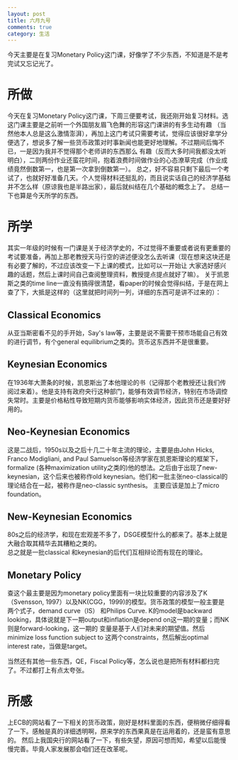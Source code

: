 ```yaml
---
layout: post
title: 六月九号
comments: true
category: 生活
---
```

今天主要是在复习Monetary Policy这门课，好像学了不少东西，不知道是不是考完试又忘记光了。

# 所做

今天在复习Monetary Policy这门课，下周三便要考试，我还刚开始复习材料。选这门课主要是之前听一个外国朋友眉飞色舞的形容这门课讲的有多生动有趣
（当然他本人总是这么激情澎湃），再加上这门考试只需要考试，觉得应该很好拿学分便选了，想说多了解一些货币政策对时事新闻也能更好地理解。不过期间后悔不已，一是因为我并不觉得那个老师讲的东西那么
有趣（反而大多时间我都没太听明白），二则两份作业还蛮花时间，抱着浪费时间做作业的心态潦草完成（作业成绩竟然倒数第一，也是第一次拿到倒数第一）。
总之，好不容易只剩下最后一个考试了，也就好好准备几天。个人觉得材料还挺乱的，而且说实话自己的经济学基础并不怎么样（原谅我也是半路出家），最后就纠结在几个基础的概念上了。
总结一下也算是今天所学的东西。   

# 所学

其实一年级的时候有一门课是关于经济学史的，不过觉得不重要或者说有更重要的考试要准备，再加上那老教授天马行空的讲述便没怎么去听课（现在想来这块还是有必要了解的，不过应该改变一下上课的模式，比如可以一开始让
大家选好感兴趣的话题，然后上课时间自己查阅整理资料，教授提点提点就好了嘛）。
关于凯恩斯之类的time line一直没有搞得很清楚，看paper的时候会觉得纠结，于是在网上查了下，大抵是这样的（这里就把时间列一列，详细的东西可是讲不过来的）：    
## Classical Economics
从亚当斯密看不见的手开始，Say's law等，主要是说不需要干预市场能自己有效的进行调节，有个general equilibrium之类的。货币这东西并不是很重要。
## Keynesian Economics
在1936年大萧条的时候，凯恩斯出了本他理论的书（记得那个老教授还让我们传阅过来着）。他是支持有政府央行这种部门，能够有效调节经济，特别在市场调控失常时。主要是价格粘性导致短期内货币能够影响实体经济，因此货币还是要好好用的。
## Neo-Keynesian Economics
这是二战后，1950s以及之后十几二十年主流的理论，主要是由John Hicks, Franco Modigliani, and Paul Samuelson等经济学家在凯恩斯理论的框架下，
formalize (各种maximization utility之类的)他的想法。之后由于出现了new-keynesian，这个后来也被称作old keynesian。他们和一批主张neo-classical的理论结合在一起，被称作是neo-classic synthesis。
主要应该是加上了micro foundation。
## New-Keynesian Economics
80s之后的经济学，和现在宏观差不多了，DSGE模型什么的都来了。基本上就是大融合取其精华去其糟粕之类的。    
总之就是一批classical 和keynesian的后代们互相辩论而有现在的理论。     

## Monetary Policy
查这个最主要是因为monetary policy里面有一块比较重要的内容涉及了K（Svensson, 1997）以及NK(CGG，1999)的模型。货币政策的模型一般主要是两个式子，demand curve（IS）
和Philips Curve. K的model是backward looking，具体说就是下一期output和inflation是depend on这一期的变量；而NK则是forward-looking，这一期的
变量是基于人们对未来的期望值。然后minimize loss function subject to 这两个constraints，然后解出optimal interest rate，当做是target。  

当然还有其他一些东西，QE，Fiscal Policy等，怎么说也是把所有材料都扫完了。不过都打上有点太夸张。

# 所感

上ECB的网站看了一下相关的货币政策，刚好是材料里面的东西，便稍微仔细得看了一下。感触是真的详细透明啊，原来学的东西果真是在运用着的，还是蛮有意思的。
然后上我国央行的网站看了一下，有些失望，原因可想而知，希望以后能慢慢完善。毕竟人家发展那会咱们还在改革呢。
